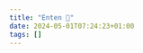 ```yaml
---
title: "Enten 🦆"
date: 2024-05-01T07:24:23+01:00
tags: []
---
```

<div class="flourish-embed flourish-number-ticker" data-src="visualisation/17756932"><script src="https://public.flourish.studio/resources/embed.js"></script></div>